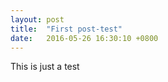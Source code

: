 ```yaml
---
layout: post
title:  "First post-test"
date:   2016-05-26 16:30:10 +0800
---
```

This is just a test
